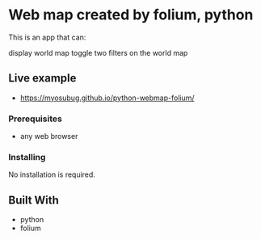 # Web map created by folium, python

This is an app that can:

display world map
toggle two filters on the world map

## Live example

* https://myosubug.github.io/python-webmap-folium/

### Prerequisites

* any web browser

### Installing

No installation is required.

## Built With

* python
* folium



